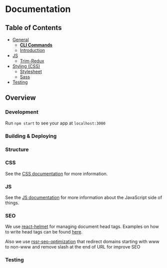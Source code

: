 
# Documentation

## Table of Contents

- [General](general)
  - [**CLI Commands**](general/commands.md)
  - [Introduction ](general/introduction.md)
- [JS](js)
  - [Trim-Redux](js/trim-redux.md)
- [Styling (CSS)](css/README.md)
  - [Stylesheet](css/README.md#stylesheet)
  - [Sass](css/README.md#sass)
- [Testing](testing)

## Overview

### Development

Run `npm start` to see your app at `localhost:3000`

### Building & Deploying


### Structure


### CSS

See the [CSS documentation](css/README.md) for more information.

### JS

See the [JS documentation](js/README.md) for more information about the
JavaScript side of things.

### SEO

We use [react-helmet](https://github.com/nfl/react-helmet) for managing document head tags. Examples on how to
write head tags can be found [here](https://github.com/nfl/react-helmet#examples).

Also we use [rssr-seo-optimization](https://github.com/rssr-org/rssr-seo-optimization) that redirect domains starting with www to non-www and remove slash at the end of URL for improve SEO

### Testing
